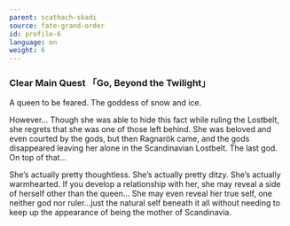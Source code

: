 ```yaml
---
parent: scathach-skadi
source: fate-grand-order
id: profile-6
language: en
weight: 6
---
```


### Clear Main Quest 「Go, Beyond the Twilight」

A queen to be feared.
The goddess of snow and ice.

However…
Though she was able to hide this fact while ruling the Lostbelt, she regrets that she was one of those left behind. She was beloved and even courted by the gods, but then Ragnarök came, and the gods disappeared leaving her alone in the Scandinavian Lostbelt. The last god.
On top of that…

She’s actually pretty thoughtless.
She’s actually pretty ditzy.
She’s actually warmhearted.
If you develop a relationship with her, she may reveal a side of herself other than the queen… She may even reveal her true self, one neither god nor ruler…just the natural self beneath it all without needing to keep up the appearance of being the mother of Scandinavia.

